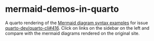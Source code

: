 # mermaid-demos-in-quarto

A quarto rendering of the [Mermaid diagram syntax examples](https://mermaid.js.org/syntax/flowchart.html) for issue [quarto-dev/quarto-cli#416](https://github.com/quarto-dev/quarto-cli/issues/5416). Click on links on the sidebar on the left and compare with the mermaid diagrams rendered on the original site.